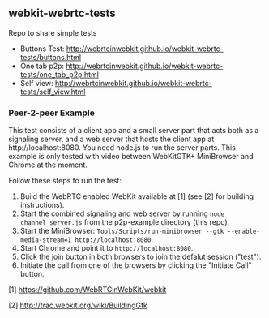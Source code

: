 ## webkit-webrtc-tests
Repo to share simple tests

* Buttons Test: http://webrtcinwebkit.github.io/webkit-webrtc-tests/buttons.html
* One tab p2p: http://webrtcinwebkit.github.io/webkit-webrtc-tests/one_tab_p2p.html
* Self view: http://webrtcinwebkit.github.io/webkit-webrtc-tests/self_view.html

### Peer-2-peer Example

This test consists of a client app and a small server part that acts both as a signaling server, and a web server that hosts the client app at http://localhost:8080. You need node.js to run the server parts. This example is only tested with video between WebKitGTK+ MiniBrowser and Chrome at the moment.

Follow these steps to run the test:

1. Build the WebRTC enabled WebKit available at \[1\] (see \[2\] for building instructions).
2. Start the combined signaling and web server by running `node channel_server.js` from the p2p-example directory (this repo).
3. Start the MiniBrowser: `Tools/Scripts/run-minibrowser --gtk --enable-media-stream=1 http://localhost:8080`.
4. Start Chrome and point it to `http://localhost:8080`.
5. Click the join button in both browsers to join the defalut session ("test").
6. Initiate the call from one of the browsers by clicking the "Initiate Call" button.

\[1\] https://github.com/WebRTCinWebKit/webkit

\[2\] http://trac.webkit.org/wiki/BuildingGtk
